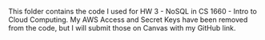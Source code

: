 This folder contains the code I used for HW 3 - NoSQL in CS 1660 - Intro to Cloud Computing. My AWS Access and Secret Keys have been removed from the code,
but I will submit those on Canvas with my GitHub link.
